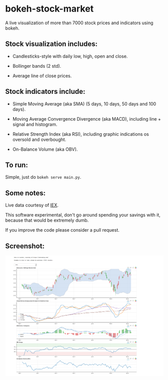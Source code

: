# bokeh-stock-market

A live visualization of more than 7000 stock prices and indicators using bokeh.

## Stock visualization includes:

* Candlesticks-style with daily low, high, open and close.

* Bollinger bands (2 std).

* Average line of close prices.

## Stock indicators include:

* Simple Moving Average (aka SMA) (5 days, 10 days, 50 days and 100 days).

* Moving Average Convergence Divergence (aka MACD), including line + signal and histogram.

* Relative Strength Index (aka RSI), including graphic indications os oversold and overbought.

* On-Balance Volume (aka OBV).

## To run:

Simple, just do `bokeh serve main.py`.

## Some notes:

Live data courtesy of [IEX](https://iextrading.com/).

This software experimental, don't go around spending your savings with it, because that would be extremely dumb.

If you improve the code please consider a pull request. 

## Screenshot:

![Screenshot](screenshot.png?raw=true "Title")
